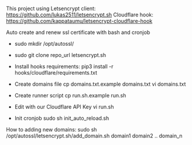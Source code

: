 This project using 
	Letsencrypt client: https://github.com/lukas2511/letsencrypt.sh
	Cloudflare hook: https://github.com/kappataumu/letsencrypt-cloudflare-hook

Auto create and renew ssl certificate with bash and cronjob
- sudo mkdir /opt/autossl/
- sudo git clone repo_url letsencrypt.sh 

- Install hooks requirements: 
	pip3 install -r hooks/cloudflare/requirements.txt
- Create domains file
	cp domains.txt.example domains.txt
	vi domains.txt
- Create runner script
 	cp run.sh.example run.sh
- Edit with our Cloudflare API Key
 	vi run.sh
- Init cronjob
	sudo sh init_auto_reload.sh

How to adding new domains:
	sudo sh /opt/autossl/letsencrypt.sh/add_domain.sh domain1 domain2 .. domain_n

